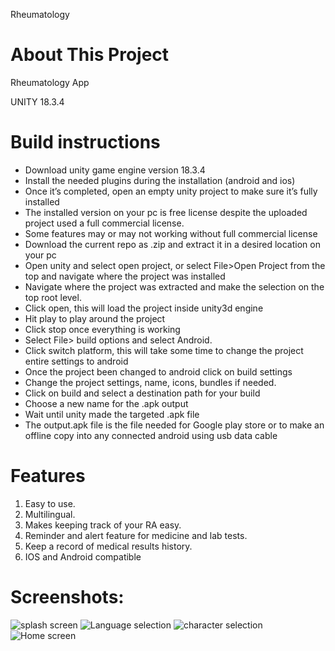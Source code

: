 Rheumatology

# About This Project

Rheumatology App

UNITY 18.3.4

# Build instructions
- Download unity game engine version 18.3.4
- Install the needed plugins during the installation (android and ios) 
- Once it’s completed, open an empty unity project to make sure it’s fully installed 
- The installed version on your pc is free license despite the uploaded project used a full commercial license.
- Some features may or may not working without full commercial license 
- Download the current repo as .zip and extract it in a desired location on your pc
- Open unity and select open project, or select File>Open Project from the top and navigate where the project was installed
- Navigate where the project was extracted and make the selection on the top root level.
- Click open, this will load the project inside unity3d engine 
- Hit play to play around the project 
- Click stop once everything is working 
- Select File> build options and select Android.
- Click switch platform, this will take some time to change the project entire settings to android 
- Once the project been changed to android click on build settings 
- Change the project settings, name, icons, bundles if needed.
- Click on build and select a destination path for your build 
- Choose a new name for the .apk output 
- Wait until unity made the targeted .apk file
- The output.apk file is the file needed for Google play store or to make an offline copy into any connected android using usb data cable

# Features 

1. Easy to use.
2. Multilingual.
3. Makes keeping track of your RA easy.
4. Reminder and alert feature for medicine and lab tests.
5. Keep a record of medical results history.
6. IOS and Android compatible

# Screenshots:

![splash screen ](https://github.com/Gharaibeh/Rheumatology/blob/master/screenshots/1.png)
![Language selection](https://github.com/Gharaibeh/Rheumatology/blob/master/screenshots/2.png)
![character selection](https://github.com/Gharaibeh/Rheumatology/blob/master/screenshots/3.png)
![Home screen](https://github.com/Gharaibeh/Rheumatology/blob/master/screenshots/4.png) 
